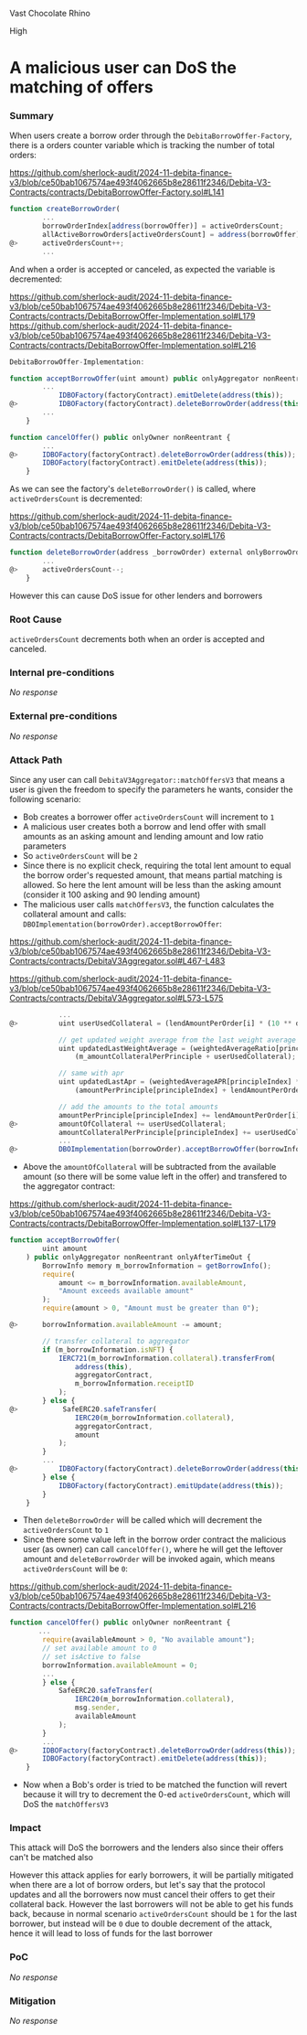 Vast Chocolate Rhino

High

# A malicious user can DoS the matching of offers

### Summary

When users create a borrow order through the `DebitaBorrowOffer-Factory`, there is a orders counter variable which is tracking the number of total orders:

https://github.com/sherlock-audit/2024-11-debita-finance-v3/blob/ce50bab1067574ae493f4062665b8e28611f2346/Debita-V3-Contracts/contracts/DebitaBorrowOffer-Factory.sol#L141

```javascript
function createBorrowOrder(
        ...
        borrowOrderIndex[address(borrowOffer)] = activeOrdersCount;
        allActiveBorrowOrders[activeOrdersCount] = address(borrowOffer);
@>      activeOrdersCount++;
        ...
```
And when a order is accepted or canceled, as expected the variable is decremented:

https://github.com/sherlock-audit/2024-11-debita-finance-v3/blob/ce50bab1067574ae493f4062665b8e28611f2346/Debita-V3-Contracts/contracts/DebitaBorrowOffer-Implementation.sol#L179
https://github.com/sherlock-audit/2024-11-debita-finance-v3/blob/ce50bab1067574ae493f4062665b8e28611f2346/Debita-V3-Contracts/contracts/DebitaBorrowOffer-Implementation.sol#L216

```javascript
DebitaBorrowOffer-Implementation:

function acceptBorrowOffer(uint amount) public onlyAggregator nonReentrant onlyAfterTimeOut {
        ...
            IDBOFactory(factoryContract).emitDelete(address(this));
@>          IDBOFactory(factoryContract).deleteBorrowOrder(address(this));
        ...
    }

function cancelOffer() public onlyOwner nonReentrant {
        ...
@>      IDBOFactory(factoryContract).deleteBorrowOrder(address(this));
        IDBOFactory(factoryContract).emitDelete(address(this));
    }
```

As we can see the factory's `deleteBorrowOrder()` is called, where `activeOrdersCount` is decremented:

https://github.com/sherlock-audit/2024-11-debita-finance-v3/blob/ce50bab1067574ae493f4062665b8e28611f2346/Debita-V3-Contracts/contracts/DebitaBorrowOffer-Factory.sol#L176

```javascript
function deleteBorrowOrder(address _borrowOrder) external onlyBorrowOrder {
        ...
@>      activeOrdersCount--;
    }
```

However this can cause DoS issue for other lenders and borrowers

### Root Cause

`activeOrdersCount` decrements both when an order is accepted and canceled.

### Internal pre-conditions

_No response_

### External pre-conditions

_No response_

### Attack Path

Since any user can call `DebitaV3Aggregator::matchOffersV3` that means a user is given the freedom to specify the parameters he wants, consider the following scenario:

- Bob creates a borrower offer `activeOrdersCount` will increment to `1`
- A malicious user creates both a borrow and lend offer with small amounts as an asking amount and lending amount and low ratio parameters
- So `activeOrdersCount` will be `2`
- Since there is no explicit check, requiring the total lent amount to equal the borrow order's requested amount, that means partial matching is allowed. So here the lent amount will be less than the asking amount (consider it 100 asking and 90 lending amount)
- The malicious user calls `matchOffersV3`, the function calculates the collateral amount and calls: `DBOImplementation(borrowOrder).acceptBorrowOffer`:

https://github.com/sherlock-audit/2024-11-debita-finance-v3/blob/ce50bab1067574ae493f4062665b8e28611f2346/Debita-V3-Contracts/contracts/DebitaV3Aggregator.sol#L467-L483

https://github.com/sherlock-audit/2024-11-debita-finance-v3/blob/ce50bab1067574ae493f4062665b8e28611f2346/Debita-V3-Contracts/contracts/DebitaV3Aggregator.sol#L573-L575

```javascript
            ...
@>          uint userUsedCollateral = (lendAmountPerOrder[i] * (10 ** decimalsCollateral)) / ratio;

            // get updated weight average from the last weight average
            uint updatedLastWeightAverage = (weightedAverageRatio[principleIndex] * m_amountCollateralPerPrinciple) /
                (m_amountCollateralPerPrinciple + userUsedCollateral);

            // same with apr
            uint updatedLastApr = (weightedAverageAPR[principleIndex] * amountPerPrinciple[principleIndex]) /
                (amountPerPrinciple[principleIndex] + lendAmountPerOrder[i]);

            // add the amounts to the total amounts
            amountPerPrinciple[principleIndex] += lendAmountPerOrder[i];
@>          amountOfCollateral += userUsedCollateral;
            amountCollateralPerPrinciple[principleIndex] += userUsedCollateral;
            ...
@>          DBOImplementation(borrowOrder).acceptBorrowOffer(borrowInfo.isNFT ? 1 : amountOfCollateral);
```

- Above the `amountOfCollateral` will be subtracted from the available amount (so there will be some value left in the offer) and transfered to the aggregator contract: 

https://github.com/sherlock-audit/2024-11-debita-finance-v3/blob/ce50bab1067574ae493f4062665b8e28611f2346/Debita-V3-Contracts/contracts/DebitaBorrowOffer-Implementation.sol#L137-L179

```javascript
function acceptBorrowOffer(
        uint amount
    ) public onlyAggregator nonReentrant onlyAfterTimeOut {
        BorrowInfo memory m_borrowInformation = getBorrowInfo();
        require(
            amount <= m_borrowInformation.availableAmount,
            "Amount exceeds available amount"
        );
        require(amount > 0, "Amount must be greater than 0");

@>      borrowInformation.availableAmount -= amount;

        // transfer collateral to aggregator
        if (m_borrowInformation.isNFT) {
            IERC721(m_borrowInformation.collateral).transferFrom(
                address(this),
                aggregatorContract,
                m_borrowInformation.receiptID
            );
        } else {
@>           SafeERC20.safeTransfer(
                IERC20(m_borrowInformation.collateral),
                aggregatorContract,
                amount
            );
        }
        ...
@>          IDBOFactory(factoryContract).deleteBorrowOrder(address(this));
        } else {
            IDBOFactory(factoryContract).emitUpdate(address(this));
        }
    }
```

- Then `deleteBorrowOrder` will be called which will decrement the `activeOrdersCount` to `1`
- Since there some value left in the borrow order contract the malicious user (as owner) can call `cancelOffer()`, where he will get the leftover amount and `deleteBorrowOrder` will be invoked again, which means `activeOrdersCount` will be `0`:

https://github.com/sherlock-audit/2024-11-debita-finance-v3/blob/ce50bab1067574ae493f4062665b8e28611f2346/Debita-V3-Contracts/contracts/DebitaBorrowOffer-Implementation.sol#L216

```javascript
function cancelOffer() public onlyOwner nonReentrant {
       ...
        require(availableAmount > 0, "No available amount");
        // set available amount to 0
        // set isActive to false
        borrowInformation.availableAmount = 0;
        ...
        } else {
            SafeERC20.safeTransfer(
                IERC20(m_borrowInformation.collateral),
                msg.sender,
                availableAmount
            );
        }
        ...
@>      IDBOFactory(factoryContract).deleteBorrowOrder(address(this));
        IDBOFactory(factoryContract).emitDelete(address(this));
    }
```

- Now when a Bob's order is tried to be matched the function will revert because it will try to decrement the 0-ed `activeOrdersCount`, which will DoS the `matchOffersV3` 


### Impact

This attack will DoS the borrowers and the lenders also since their offers can't be matched also

However this attack applies for early borrowers, it will be partially mitigated when there are a lot of borrow orders, but let's say that the protocol updates and all the borrowers now must cancel their offers to get their collateral back. However the last borrowers will not be able to get his funds back, because in normal scenario `activeOrdersCount` should be `1` for the last borrower, but instead will be `0` due to double decrement of the attack, hence it will lead to loss of funds for the last borrower

### PoC

_No response_

### Mitigation

_No response_